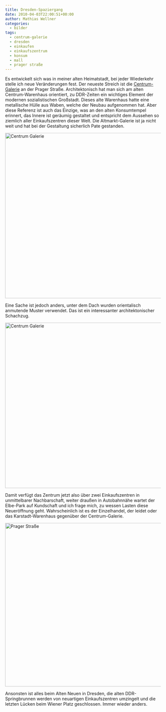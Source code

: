```yaml
---
title: Dresden-Spaziergang
date: 2010-04-03T22:00:51+00:00
author: Mathias Wellner
categories:
  - bilder
tags:
  - centrum-galerie
  - dresden
  - einkaufen
  - einkaufszentrum
  - konsum
  - mall
  - prager straße
---
```

Es entwickelt sich was in meiner alten Heimatstadt, bei jeder Wiederkehr stelle ich neue Veränderungen fest. Der neueste Streich ist die [Centrum-Galerie](http://www.centrumgalerie.de) an der Prager Straße. Architektonisch hat man sich am alten Centrum-Warenhaus orientiert, zu DDR-Zeiten ein wichtiges Element der modernen sozialistischen Großstadt. Dieses alte Warenhaus hatte eine metallische Hülle aus Waben, welche der Neubau aufgenommen hat. Aber diese Referenz ist auch das Einzige, was an den alten Konsumtempel erinnert, das Innere ist geräumig gestaltet und entspricht dem Aussehen so ziemlich aller Einkaufszentren dieser Welt. Die Altmarkt-Galerie ist ja nicht weit und hat bei der Gestaltung sicherlich Pate gestanden. 

<a data-flickr-embed="true"  href="https://www.flickr.com/photos/mwellner/4508199889/in/dateposted-public/" title="Centrum Galerie"><img src="https://c1.staticflickr.com/3/2336/4508199889_27ffdf2483_o.jpg" width="800" height="536" alt="Centrum Galerie"></a>

Eine Sache ist jedoch anders, unter dem Dach wurden orientalisch anmutende Muster verwendet. Das ist ein interessanter architektonischer Schachzug. 

<a data-flickr-embed="true"  href="https://www.flickr.com/photos/mwellner/4508200123/in/dateposted-public/" title="Centrum Galerie"><img src="https://c1.staticflickr.com/3/2165/4508200123_0075a242a7_o.jpg" width="800" height="536" alt="Centrum Galerie"></a>

Damit verfügt das Zentrum jetzt also über zwei Einkaufszentren in unmittelbarer Nachbarschaft, weiter draußen in Autobahnnähe wartet der Elbe-Park auf Kundschaft und ich frage mich, zu wessen Lasten diese Neueröffnung geht. Wahrscheinlich ist es der Einzelhandel, der leidet oder das Karstadt-Warenhaus gegenüber der Centrum-Galerie. 

<a data-flickr-embed="true" href="https://www.flickr.com/photos/mwellner/4508199725/in/dateposted-public/" title="Prager Straße"><img src="https://c1.staticflickr.com/3/2300/4508199725_3daec648df_o.jpg" width="800" height="530" alt="Prager Straße"></a>

Ansonsten ist alles beim Alten Neuen in Dresden, die alten DDR-Springbrunnen werden von neuartigen Einkaufszentren umzingelt und die letzten Lücken beim Wiener Platz geschlossen. Immer wieder anders.

<script async src="//embedr.flickr.com/assets/client-code.js" charset="utf-8"></script>